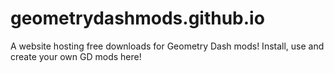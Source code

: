 # geometrydashmods.github.io
 A website hosting free downloads for Geometry Dash mods! Install, use and create your own GD mods here!

